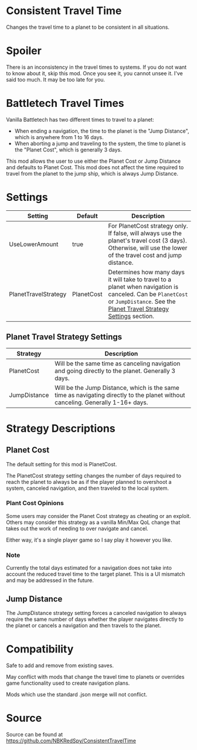 # Consistent Travel Time
Changes the travel time to a planet to be consistent in all situations.


# Spoiler
There is an inconsistency in the travel times to systems.  If you do not want to know about it, skip this mod.  Once you see it, you cannot unsee it.  I've said too much.  It may be too late for you.

# Battletech Travel Times
Vanilla Battletech has two different times to travel to a planet:

* When ending a navigation, the time to the planet is the "Jump Distance", which is anywhere from 1 to 16 days.
* When aborting a jump and traveling to the system, the time to planet is the "Planet Cost", which is generally 3 days.

This mod allows the user to use either the Planet Cost or Jump Distance and defaults to Planet Cost.  This mod does not affect the time required to travel from the planet to the jump ship, which is always Jump Distance.

# Settings

|Setting|Default|Description|
|--|--|--|
|UseLowerAmount| true| For PlanetCost strategy only.  If false, will always use the planet's travel cost (3 days).  Otherwise, will use the lower of the travel cost and jump distance.
|PlanetTravelStrategy|PlanetCost|Determines how many days it will take to travel to a planet when navigation is canceled.  Can be `PlanetCost` or `JumpDistance`. See the [Planet Travel Strategy Settings](#planet-travel-strategy-settings) section.


## Planet Travel Strategy Settings

|Strategy|Description|
|--|--|
|PlanetCost|Will be the same time as canceling navigation and going directly to the planet.  Generally 3 days.
|JumpDistance|Will be the Jump Distance, which is the same time as navigating directly to the planet without canceling.  Generally 1-16+ days.|

# Strategy Descriptions
## Planet Cost
The default setting for this mod is PlanetCost.

The PlanetCost strategy setting changes the number of days required to reach the planet to always be as if the player planned to overshoot a system, canceled navigation, and then traveled to the local system.

### Plant Cost Opinions
Some users may consider the Planet Cost strategy as cheating or an exploit.  Others may consider this strategy as a vanilla Min/Max QoL change that takes out the work of needing to over navigate and cancel.

Either way, it's a single player game so I say play it however you like.

### Note
Currently the total days estimated for a navigation does not take into account the reduced travel time to the target planet.  This is a UI mismatch and may be addressed in the future.

## Jump Distance
The JumpDistance strategy setting forces a canceled navigation to always require the same number of days whether the player navigates directly to the planet or cancels a navigation and then travels to the planet.  


# Compatibility
Safe to add and remove from existing saves.

May conflict with mods that change the travel time to planets or overrides game functionality used to create navigation plans.

Mods which use the standard .json merge will not conflict.

# Source
Source can be found at https://github.com/NBKRedSpy/ConsistentTravelTime

